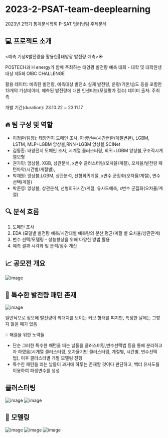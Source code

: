 # 2023-2-PSAT-team-deeplearning
2023년 2학기 통계분석학회 P-SAT 딥러닝팀 주제분석  



## 💻 프로젝트 소개

<예측 기상&발전량을 활용한태양광 발전량 예측>☀️

POSTECH과 H energy가 함께 주최하는 태양광 발전량 예측 대회 - 대학 및 대학원생 대상 제5회 OIBC CHALLENGE

활용 데이터: 예측된 발전량, 예측대상 발전소 실제 발전량, 운량/기온/습도 등을 포함한 13개의 기상데이터, 예측된 발전량에 대한 인센티브(모델평가 점수)
데이터 출처: 주최 측

개발 기간(duration): 23.10.22 ~ 23.11.17


## 🔥 팀 구성 및 역할
- 이정환(팀장): 태양전지 도메인 조사, 파생변수(시간변환/계절변환), LGBM, LSTM, MLP+LGBM 앙상블,RNN+LGBM 앙상블,SCINet
- 김동환: 태양전지 도메인 조사, 시계열 클러스터링, 회귀+LGBM 앙상블,구조적시계열모형
- 권가민: 앙상블, XGB, 상관분석, x변수 클러스터링(오차율/계절), 오차율/발전량 패턴파악(시간별/계절별), 
- 박채원: 앙상블,LGBM, 상관분석, 선형회귀계절, x변수 군집화(오차율/계절), 변수선택(계절)
- 박준영: 앙상블, 상관분석, 선형회귀시간/계절, 유사도예측, x변수 군집화(오차율/계절)

## 🔍 분석 흐름
1. 도메인 조사
2. EDA (모델별 발전량 예측/시간대별 예측량의 분산,평균/계절 별 오차율/상관관계)
3. 변수 선택/모델링 - 성능향상을 위해 다양한 방법 활용
4. 예측 결과 시각화 및 분석/점수 계산


## 📈 공모전 개요
![image](https://github.com/donghwan0318/Solar-Power-Generation-Forecasting-Using-Weather-and-Generation-Data/assets/136334371/3bd9ed50-fe2f-4906-a29d-94f5f97cd2d7)


## 🚨 특수한 발전량 패턴 존재
![image](https://github.com/donghwan0318/Solar-Power-Generation-Forecasting-Using-Weather-and-Generation-Data/assets/136334371/52dfcb34-d0aa-4dc4-9ec5-5242f0898e4f)

일반적으로 정오에 발전량이 최대치를 보이는 커브 형태를 띠지만, 특정한 날에는 그렇지 않을 때가 있음 

💡 해결을 위한 노력들
- 단순 그러한 특수한 패턴을 띄는 날들을 클러스터링,변수선택법 등을 통해 분리하고자 하였음(시계열 클러스터링, 오차율기반 클러스터링, 계절별, 시간별, 변수선택법), 이후 클러스터별 개별 모델링 진행
- 특수한 패턴을 띄는 날들이 과거에 하루는 존재할 것이다 판단하고, 백터 유사도를 이용하여 파생변수를 생성

## 클러스터링
![image](https://github.com/donghwan0318/Solar-Power-Generation-Forecasting-Using-Weather-and-Generation-Data/assets/136334371/7b6276b6-9ab5-4870-8887-1f52989ce87e)
![image](https://github.com/donghwan0318/Solar-Power-Generation-Forecasting-Using-Weather-and-Generation-Data/assets/136334371/22b6b698-1d23-44a5-81aa-cf1717972486)



## 📃 모델링
![image](https://github.com/donghwan0318/Solar-Power-Generation-Forecasting-Using-Weather-and-Generation-Data/assets/136334371/876ba0d6-23e0-405e-a68b-a52a7b07cd3a)
![image](https://github.com/donghwan0318/Solar-Power-Generation-Forecasting-Using-Weather-and-Generation-Data/assets/136334371/9a53886e-e74a-4617-8d93-78962fd65639)
![image](https://github.com/donghwan0318/Solar-Power-Generation-Forecasting-Using-Weather-and-Generation-Data/assets/136334371/3480801a-ef37-4977-8661-0fa8c4b0eb5c)





